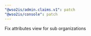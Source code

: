 ```yaml
---
"@wso2is/admin.claims.v1": patch
"@wso2is/console": patch
---
```


Fix attributes view for sub organizations

